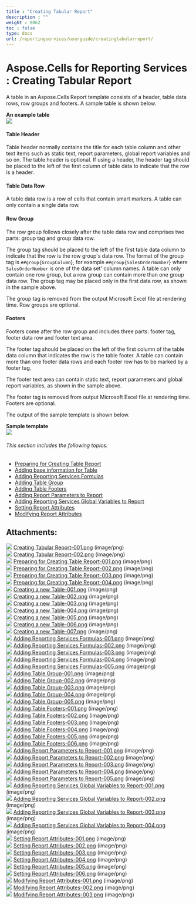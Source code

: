 ```yaml
---
title : "Creating Tabular Report" 
description : "" 
weight : 8062 
toc : false
type: docs
url: /reportingservices/userguide/creatingtabularreport/
---
```


# Aspose.Cells for Reporting Services : Creating Tabular Report


A table in an Aspose.Cells Report template consists of a header, table data rows, row groups and footers. A sample table is shown below.

**An example table**  
![](https://docs2.aspose.com/cells/reportingservices/attachments/6094957/6193293.png)

#### Table Header

Table header normally contains the title for each table column and other text items such as static text, report parameters, global report variables and so on. The table header is optional. If using a header, the header tag should be placed to the left of the first column of table data to indicate that the row is a header.

#### Table Data Row

A table data row is a row of cells that contain smart markers. A table can only contain a single data row.

#### Row Group

The row group follows closely after the table data row and comprises two parts: group tag and group data row.

The group tag should be placed to the left of the first table data column to indicate that the row is the row group's data row. The format of the group tag is `##group{GroupColumn`}, for example `##group{SalesOrderNumber`} where `SalesOrderNumber` is one of the data set' column names. A table can only contain one row group, but a row group can contain more than one group data row. The group tag may be placed only in the first data row, as shown in the sample above.

The group tag is removed from the output Microsoft Excel file at rendering time. Row groups are optional.

#### Footers

Footers come after the row group and includes three parts: footer tag, footer data row and footer text area.

The footer tag should be placed on the left of the first column of the table data column that indicates the row is the table footer. A table can contain more than one footer data rows and each footer row has to be marked by a footer tag.

The footer text area can contain static text, report parameters and global report variables, as shown in the sample above.

The footer tag is removed from output Microsoft Excel file at rendering time. Footers are optional.

The output of the sample template is shown below.

**Sample template**  
![](https://docs2.aspose.com/cells/reportingservices/attachments/6094957/6193290.png)

###### This section includes the following topics:  

*   [Preparing for Creating Table Report](https://docs2.aspose.com/cells/reportingservices/userguide/creatingtabularreport/preparing+for+creating+table+report)
*   [Adding base information for Table](https://docs2.aspose.com/cells/reportingservices/userguide/creatingtabularreport/adding+base+information+for+table)
*   [Adding Reporting Services Formulas](https://docs2.aspose.com/cells/reportingservices/userguide/creatingtabularreport/adding+reporting+services+formulas)
*   [Adding Table Group](https://docs2.aspose.com/cells/reportingservices/userguide/creatingtabularreport/adding+table+group)
*   [Adding Table Footers](https://docs2.aspose.com/cells/reportingservices/userguide/creatingtabularreport/adding+table+footers)
*   [Adding Report Parameters to Report](https://docs2.aspose.com/cells/reportingservices/userguide/creatingtabularreport/adding+report+parameters+to+report)
*   [Adding Reporting Services Global Variables to Report](https://docs2.aspose.com/cells/reportingservices/userguide/creatingtabularreport/adding+reporting+services+global+variables+to+report)
*   [Setting Report Attributes](https://docs2.aspose.com/cells/reportingservices/userguide/creatingtabularreport/setting+report+attributes)
*   [Modifying Report Attributes](https://docs2.aspose.com/cells/reportingservices/userguide/creatingtabularreport/modifying+report+attributes)

## Attachments:

![](https://docs2.aspose.com/cells/reportingservices/images/icons/bullet_blue.gif) [Creating Tabular Report-001.png](https://docs2.aspose.com/cells/reportingservices/attachments/6094957/6193293.png) (image/png)  
![](https://docs2.aspose.com/cells/reportingservices/images/icons/bullet_blue.gif) [Creating Tabular Report-002.png](https://docs2.aspose.com/cells/reportingservices/attachments/6094957/6193290.png) (image/png)  
![](https://docs2.aspose.com/cells/reportingservices/images/icons/bullet_blue.gif) [Preparing for Creating Table Report-001.png](https://docs2.aspose.com/cells/reportingservices/attachments/6094957/6193295.png) (image/png)  
![](https://docs2.aspose.com/cells/reportingservices/images/icons/bullet_blue.gif) [Preparing for Creating Table Report-002.png](https://docs2.aspose.com/cells/reportingservices/attachments/6094957/6193300.png) (image/png)  
![](https://docs2.aspose.com/cells/reportingservices/images/icons/bullet_blue.gif) [Preparing for Creating Table Report-003.png](https://docs2.aspose.com/cells/reportingservices/attachments/6094957/6193301.png) (image/png)  
![](https://docs2.aspose.com/cells/reportingservices/images/icons/bullet_blue.gif) [Preparing for Creating Table Report-004.png](https://docs2.aspose.com/cells/reportingservices/attachments/6094957/6193298.png) (image/png)  
![](https://docs2.aspose.com/cells/reportingservices/images/icons/bullet_blue.gif) [Creating a new Table-001.png](https://docs2.aspose.com/cells/reportingservices/attachments/6094957/6193309.png) (image/png)  
![](https://docs2.aspose.com/cells/reportingservices/images/icons/bullet_blue.gif) [Creating a new Table-002.png](https://docs2.aspose.com/cells/reportingservices/attachments/6094957/6193308.png) (image/png)  
![](https://docs2.aspose.com/cells/reportingservices/images/icons/bullet_blue.gif) [Creating a new Table-003.png](https://docs2.aspose.com/cells/reportingservices/attachments/6094957/6193311.png) (image/png)  
![](https://docs2.aspose.com/cells/reportingservices/images/icons/bullet_blue.gif) [Creating a new Table-004.png](https://docs2.aspose.com/cells/reportingservices/attachments/6094957/6193310.png) (image/png)  
![](https://docs2.aspose.com/cells/reportingservices/images/icons/bullet_blue.gif) [Creating a new Table-005.png](https://docs2.aspose.com/cells/reportingservices/attachments/6094957/6193313.png) (image/png)  
![](https://docs2.aspose.com/cells/reportingservices/images/icons/bullet_blue.gif) [Creating a new Table-006.png](https://docs2.aspose.com/cells/reportingservices/attachments/6094957/6193312.png) (image/png)  
![](https://docs2.aspose.com/cells/reportingservices/images/icons/bullet_blue.gif) [Creating a new Table-007.png](https://docs2.aspose.com/cells/reportingservices/attachments/6094957/6193315.png) (image/png)  
![](https://docs2.aspose.com/cells/reportingservices/images/icons/bullet_blue.gif) [Adding Reporting Services Formulas-001.png](https://docs2.aspose.com/cells/reportingservices/attachments/6094957/6193321.png) (image/png)  
![](https://docs2.aspose.com/cells/reportingservices/images/icons/bullet_blue.gif) [Adding Reporting Services Formulas-002.png](https://docs2.aspose.com/cells/reportingservices/attachments/6094957/6193320.png) (image/png)  
![](https://docs2.aspose.com/cells/reportingservices/images/icons/bullet_blue.gif) [Adding Reporting Services Formulas-003.png](https://docs2.aspose.com/cells/reportingservices/attachments/6094957/6193322.png) (image/png)  
![](https://docs2.aspose.com/cells/reportingservices/images/icons/bullet_blue.gif) [Adding Reporting Services Formulas-004.png](https://docs2.aspose.com/cells/reportingservices/attachments/6094957/6193323.png) (image/png)  
![](https://docs2.aspose.com/cells/reportingservices/images/icons/bullet_blue.gif) [Adding Reporting Services Formulas-005.png](https://docs2.aspose.com/cells/reportingservices/attachments/6094957/6193324.png) (image/png)  
![](https://docs2.aspose.com/cells/reportingservices/images/icons/bullet_blue.gif) [Adding Table Group-001.png](https://docs2.aspose.com/cells/reportingservices/attachments/6094957/6193330.png) (image/png)  
![](https://docs2.aspose.com/cells/reportingservices/images/icons/bullet_blue.gif) [Adding Table Group-002.png](https://docs2.aspose.com/cells/reportingservices/attachments/6094957/6193331.png) (image/png)  
![](https://docs2.aspose.com/cells/reportingservices/images/icons/bullet_blue.gif) [Adding Table Group-003.png](https://docs2.aspose.com/cells/reportingservices/attachments/6094957/6193332.png) (image/png)  
![](https://docs2.aspose.com/cells/reportingservices/images/icons/bullet_blue.gif) [Adding Table Group-004.png](https://docs2.aspose.com/cells/reportingservices/attachments/6094957/6193333.png) (image/png)  
![](https://docs2.aspose.com/cells/reportingservices/images/icons/bullet_blue.gif) [Adding Table Group-005.png](https://docs2.aspose.com/cells/reportingservices/attachments/6094957/6193334.png) (image/png)  
![](https://docs2.aspose.com/cells/reportingservices/images/icons/bullet_blue.gif) [Adding Table Footers-001.png](https://docs2.aspose.com/cells/reportingservices/attachments/6094957/6193342.png) (image/png)  
![](https://docs2.aspose.com/cells/reportingservices/images/icons/bullet_blue.gif) [Adding Table Footers-002.png](https://docs2.aspose.com/cells/reportingservices/attachments/6094957/6193341.png) (image/png)  
![](https://docs2.aspose.com/cells/reportingservices/images/icons/bullet_blue.gif) [Adding Table Footers-003.png](https://docs2.aspose.com/cells/reportingservices/attachments/6094957/6193340.png) (image/png)  
![](https://docs2.aspose.com/cells/reportingservices/images/icons/bullet_blue.gif) [Adding Table Footers-004.png](https://docs2.aspose.com/cells/reportingservices/attachments/6094957/6193339.png) (image/png)  
![](https://docs2.aspose.com/cells/reportingservices/images/icons/bullet_blue.gif) [Adding Table Footers-005.png](https://docs2.aspose.com/cells/reportingservices/attachments/6094957/6193338.png) (image/png)  
![](https://docs2.aspose.com/cells/reportingservices/images/icons/bullet_blue.gif) [Adding Table Footers-006.png](https://docs2.aspose.com/cells/reportingservices/attachments/6094957/6193353.png) (image/png)  
![](https://docs2.aspose.com/cells/reportingservices/images/icons/bullet_blue.gif) [Adding Report Parameters to Report-001.png](https://docs2.aspose.com/cells/reportingservices/attachments/6094957/6193347.png) (image/png)  
![](https://docs2.aspose.com/cells/reportingservices/images/icons/bullet_blue.gif) [Adding Report Parameters to Report-002.png](https://docs2.aspose.com/cells/reportingservices/attachments/6094957/6193346.png) (image/png)  
![](https://docs2.aspose.com/cells/reportingservices/images/icons/bullet_blue.gif) [Adding Report Parameters to Report-003.png](https://docs2.aspose.com/cells/reportingservices/attachments/6094957/6193360.png) (image/png)  
![](https://docs2.aspose.com/cells/reportingservices/images/icons/bullet_blue.gif) [Adding Report Parameters to Report-004.png](https://docs2.aspose.com/cells/reportingservices/attachments/6094957/6193361.png) (image/png)  
![](https://docs2.aspose.com/cells/reportingservices/images/icons/bullet_blue.gif) [Adding Report Parameters to Report-005.png](https://docs2.aspose.com/cells/reportingservices/attachments/6094957/6193358.png) (image/png)  
![](https://docs2.aspose.com/cells/reportingservices/images/icons/bullet_blue.gif) [Adding Reporting Services Global Variables to Report-001.png](https://docs2.aspose.com/cells/reportingservices/attachments/6094957/6193355.png) (image/png)  
![](https://docs2.aspose.com/cells/reportingservices/images/icons/bullet_blue.gif) [Adding Reporting Services Global Variables to Report-002.png](https://docs2.aspose.com/cells/reportingservices/attachments/6094957/6193368.png) (image/png)  
![](https://docs2.aspose.com/cells/reportingservices/images/icons/bullet_blue.gif) [Adding Reporting Services Global Variables to Report-003.png](https://docs2.aspose.com/cells/reportingservices/attachments/6094957/6193369.png) (image/png)  
![](https://docs2.aspose.com/cells/reportingservices/images/icons/bullet_blue.gif) [Adding Reporting Services Global Variables to Report-004.png](https://docs2.aspose.com/cells/reportingservices/attachments/6094957/6193366.png) (image/png)  
![](https://docs2.aspose.com/cells/reportingservices/images/icons/bullet_blue.gif) [Setting Report Attributes-001.png](https://docs2.aspose.com/cells/reportingservices/attachments/6094957/6193374.png) (image/png)  
![](https://docs2.aspose.com/cells/reportingservices/images/icons/bullet_blue.gif) [Setting Report Attributes-002.png](https://docs2.aspose.com/cells/reportingservices/attachments/6094957/6193377.png) (image/png)  
![](https://docs2.aspose.com/cells/reportingservices/images/icons/bullet_blue.gif) [Setting Report Attributes-003.png](https://docs2.aspose.com/cells/reportingservices/attachments/6094957/6193376.png) (image/png)  
![](https://docs2.aspose.com/cells/reportingservices/images/icons/bullet_blue.gif) [Setting Report Attributes-004.png](https://docs2.aspose.com/cells/reportingservices/attachments/6094957/6193371.png) (image/png)  
![](https://docs2.aspose.com/cells/reportingservices/images/icons/bullet_blue.gif) [Setting Report Attributes-005.png](https://docs2.aspose.com/cells/reportingservices/attachments/6094957/6193370.png) (image/png)  
![](https://docs2.aspose.com/cells/reportingservices/images/icons/bullet_blue.gif) [Setting Report Attributes-006.png](https://docs2.aspose.com/cells/reportingservices/attachments/6094957/6193373.png) (image/png)  
![](https://docs2.aspose.com/cells/reportingservices/images/icons/bullet_blue.gif) [Modifying Report Attributes-001.png](https://docs2.aspose.com/cells/reportingservices/attachments/6094957/6193385.png) (image/png)  
![](https://docs2.aspose.com/cells/reportingservices/images/icons/bullet_blue.gif) [Modifying Report Attributes-002.png](https://docs2.aspose.com/cells/reportingservices/attachments/6094957/6193384.png) (image/png)  
![](https://docs2.aspose.com/cells/reportingservices/images/icons/bullet_blue.gif) [Modifying Report Attributes-003.png](https://docs2.aspose.com/cells/reportingservices/attachments/6094957/6193379.png) (image/png)  

